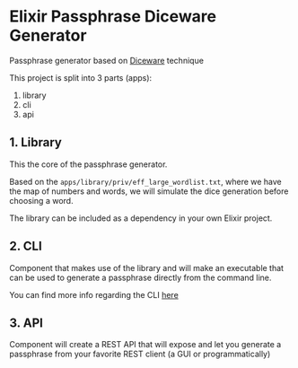# Elixir Passphrase Diceware Generator

Passphrase generator based on [Diceware](http://world.std.com/~reinhold/diceware.html) technique

This project is split into 3 parts (apps):
1. library
2. cli
3. api

## 1. Library

This the core of the passphrase generator. 

Based on the `apps/library/priv/eff_large_wordlist.txt`, where we have the map of numbers and words,
we will simulate the dice generation before choosing a word.

The library can be included as a dependency in your own Elixir project.

## 2. CLI

Component that makes use of the library and will make an executable that can be used to generate a passphrase
directly from the command line.

You can find more info regarding the CLI [here](apps/cli/README.md)

## 3. API

Component will create a REST API that will expose and let you generate a passphrase from your favorite
REST client (a GUI or programmatically)

